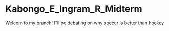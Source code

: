 # Kabongo_E_Ingram_R_Midterm

Welcom to my branch!
I"ll be debating on why soccer is better than hockey

